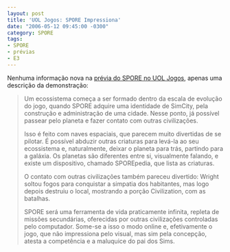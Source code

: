 ```yaml
---
layout: post
title: 'UOL Jogos: SPORE Impressiona'
date: "2006-05-12 09:45:00 -0300"
category: SPORE
tags:
- SPORE
- prévias
- E3
---
```


Nenhuma informação nova na [prévia do SPORE no UOL Jogos](http://jogos.uol.com.br/e3/pc/ultnot/2006/05/11/ult3426u62.jhtm), apenas uma descrição da demonstração:

> Um ecossistema começa a ser formado dentro da escala de evolução do jogo, quando SPORE adquire uma identidade de SimCity, pela construção e administração de uma cidade. Nesse ponto, já possível passear pelo planeta e fazer contato com outras civilizações.
>
> Isso é feito com naves espaciais, que parecem muito divertidas de se pilotar. É possível abduzir outras criaturas para levá-la ao seu ecossistema e, naturalmente, deixar o planeta para trás, partindo para a galáxia. Os planetas são diferentes entre si, visualmente falando, e existe um dispositivo, chamado SPOREpedia, que lista as criaturas.
> 
> O contato com outras civilizações também pareceu divertido: Wright soltou fogos para conquistar a simpatia dos habitantes, mas logo depois destruiu o local, mostrando a porção Civilization, com as batalhas.
>
> SPORE será uma ferramenta de vida praticamente infinita, repleta de missões secundárias, oferecidas por outras civilizações controladas pelo computador. Some-se a isso o modo online e, efetivamente o jogo, que não impressiona pelo visual, mas sim pela concepção, atesta a competência e a maluquice do pai dos Sims.